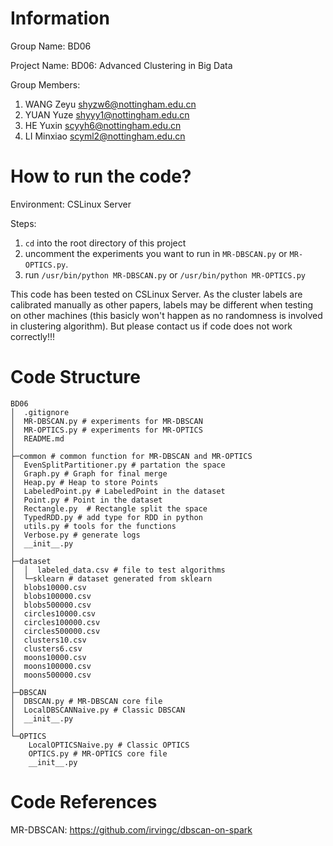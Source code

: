 # Information

Group Name: BD06

Project Name: BD06: Advanced Clustering in Big Data

Group Members:
1. WANG Zeyu shyzw6@nottingham.edu.cn
2. YUAN Yuze shyyy1@nottingham.edu.cn
3. HE Yuxin scyyh6@nottingham.edu.cn
4. LI Minxiao scyml2@nottingham.edu.cn

# How to run the code?

Environment: CSLinux Server

Steps:
1. `cd` into the root directory of this project
2. uncomment the experiments you want to run in `MR-DBSCAN.py` or `MR-OPTICS.py`.
3. run `/usr/bin/python MR-DBSCAN.py` or `/usr/bin/python MR-OPTICS.py`

This code has been tested on CSLinux Server. As the cluster labels are calibrated manually as other papers, labels may be different when testing on other machines (this basicly won't happen as no randomness is involved in clustering algorithm). But please contact us if code does not work correctly!!!


# Code Structure

```
BD06
│  .gitignore
│  MR-DBSCAN.py # experiments for MR-DBSCAN
│  MR-OPTICS.py # experiments for MR-OPTICS
│  README.md
│
├─common # common function for MR-DBSCAN and MR-OPTICS
│  EvenSplitPartitioner.py # partation the space
│  Graph.py # Graph for final merge
│  Heap.py # Heap to store Points
│  LabeledPoint.py # LabeledPoint in the dataset
│  Point.py # Point in the dataset
│  Rectangle.py  # Rectangle split the space
│  TypedRDD.py # add type for RDD in python
│  utils.py # tools for the functions
│  Verbose.py # generate logs
│  __init__.py
│
├─dataset
│  │  labeled_data.csv # file to test algorithms
│  └─sklearn # dataset generated from sklearn
│  blobs10000.csv
│  blobs100000.csv
│  blobs500000.csv
│  circles10000.csv
│  circles100000.csv
│  circles500000.csv
│  clusters10.csv
│  clusters6.csv
│  moons10000.csv
│  moons100000.csv
│  moons500000.csv
│
├─DBSCAN
│  DBSCAN.py # MR-DBSCAN core file 
│  LocalDBSCANNaive.py # Classic DBSCAN 
│  __init__.py
│
└─OPTICS
    LocalOPTICSNaive.py # Classic OPTICS 
    OPTICS.py # MR-OPTICS core file 
    __init__.py
```

# Code References

MR-DBSCAN: https://github.com/irvingc/dbscan-on-spark
